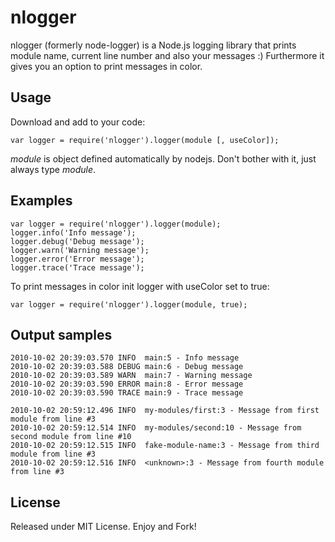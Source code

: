 nlogger
===========

nlogger (formerly node-logger) is a Node.js logging library that prints module name, current line number and also your messages :) Furthermore it gives you an option to print messages in color.


Usage
-----
Download and add to your code:

	var logger = require('nlogger').logger(module [, useColor]);

*module* is object defined automatically by nodejs. Don't bother with it, just always type *module*.

Examples
--------

	var logger = require('nlogger').logger(module);
	logger.info('Info message');
	logger.debug('Debug message');
	logger.warn('Warning message');
	logger.error('Error message');
	logger.trace('Trace message');

To print messages in color init logger with useColor set to true:

	var logger = require('nlogger').logger(module, true);

	
Output samples
--------------

	2010-10-02 20:39:03.570 INFO  main:5 - Info message
	2010-10-02 20:39:03.588 DEBUG main:6 - Debug message
	2010-10-02 20:39:03.589 WARN  main:7 - Warning message
	2010-10-02 20:39:03.590 ERROR main:8 - Error message
	2010-10-02 20:39:03.590 TRACE main:9 - Trace message
	
	2010-10-02 20:59:12.496 INFO  my-modules/first:3 - Message from first module from line #3
	2010-10-02 20:59:12.514 INFO  my-modules/second:10 - Message from second module from line #10
	2010-10-02 20:59:12.515 INFO  fake-module-name:3 - Message from third module from line #3
	2010-10-02 20:59:12.516 INFO  <unknown>:3 - Message from fourth module from line #3
	

License
-------
Released under MIT License. Enjoy and Fork!
